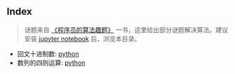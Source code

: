 Index
----------------------------------------------------------------

>   谜题来自 [《程序员的算法趣题》](https://www.ituring.com.cn/book/1814) 一书，这里给出部分谜题解决算法。建议安装 [jupyter notebook](https://jupyter.org/) 后，浏览本目录。

- 回文十进制数: [python](Q01-py.ipynb)
- 数列的四则运算: [python](Q02-py.ipynb)